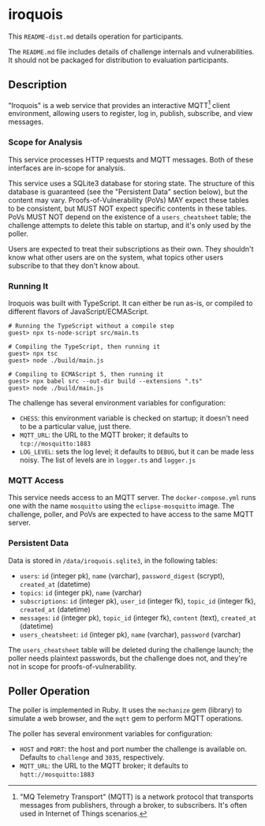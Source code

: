 # iroquois

This `README-dist.md` details operation
for participants.

The `README.md` file includes details of challenge internals and
vulnerabilities. It should not be packaged for distribution to
evaluation participants. 

## Description

"Iroquois" is a web service that provides an interactive MQTT[^mqtt] client
environment, allowing users to register, log in, publish, subscribe, and
view messages.

[^mqtt]: "MQ Telemetry Transport" (MQTT) is a network protocol that transports
  messages from publishers, through a broker, to subscribers. It's often used
  in Internet of Things scenarios.

### Scope for Analysis

This service processes HTTP requests and MQTT messages. Both of these interfaces
are in-scope for analysis.

This service uses a SQLite3 database for storing state. The structure of this
database is guaranteed (see the "Persistent Data" section below), but the
content may vary. Proofs-of-Vulnerability (PoVs) MAY expect these tables to be
consistent, but MUST NOT expect specific contents in these tables.
PoVs MUST NOT depend on the existence of a `users_cheatsheet` table; the
challenge attempts to delete this table on startup, and it's
only used by the poller.

Users are expected to treat their subscriptions as their own. They shouldn't
know what other users are on the system, what topics other users subscribe to that they don't know about.

### Running It

Iroquois was built with TypeScript. It can either be run as-is, or compiled to
different flavors of JavaScript/ECMAScript.

```
# Running the TypeScript without a compile step
guest> npx ts-node-script src/main.ts

# Compiling the TypeScript, then running it
guest> npx tsc
guest> node ./build/main.js

# Compiling to ECMAScript 5, then running it
guest> npx babel src --out-dir build --extensions ".ts"
guest> node ./build/main.js
```

The challenge has several environment variables for configuration:

* `CHESS`: this environment variable is checked on startup; it doesn't need to
  be a particular value, just there.
* `MQTT_URL`: the URL to the MQTT broker; it
  defaults to `tcp://mosquitto:1883`
* `LOG_LEVEL`: sets the log level; it defaults to
  `DEBUG`, but it can be made less noisy. The list of levels are in `logger.ts`
  and `logger.js`

### MQTT Access

This service needs access to an MQTT server. The `docker-compose.yml` runs
one with the name `mosquitto` using the `eclipse-mosquitto` image. The
challenge, poller, and PoVs are expected to have access to the same MQTT
server.

### Persistent Data

Data is stored in `/data/iroquois.sqlite3`, in the following tables:

* `users`: `id` (integer pk), `name` (varchar),
  `password_digest` (scrypt),
  `created_at` (datetime)
* `topics`: `id` (integer pk), `name` (varchar)
* `subscriptions`: `id` (integer pk), `user_id` (integer fk),
  `topic_id` (integer fk),
  `created_at` (datetime)
* `messages`: `id` (integer pk), `topic_id` (integer fk),
  `content` (text),
  `created_at` (datetime)
* `users_cheatsheet`: `id` (integer pk), `name` (varchar),
  `password` (varchar)

The `users_cheatsheet` table will be deleted during the challenge
launch; the poller needs plaintext passwords, but the challenge does not, and
they're not in scope for proofs-of-vulnerability.

## Poller Operation

The poller is implemented in Ruby. It uses the `mechanize` gem (library)
to simulate
a web browser, and the `mqtt` gem to perform MQTT operations.

The poller has several environment variables for configuration:

* `HOST` and `PORT`: the host and port number the challenge is available
  on. Defaults to `challenge` and `3035`, respectively.
* `MQTT_URL`: the URL to the MQTT broker; it defaults to `hqtt://mosquitto:1883`